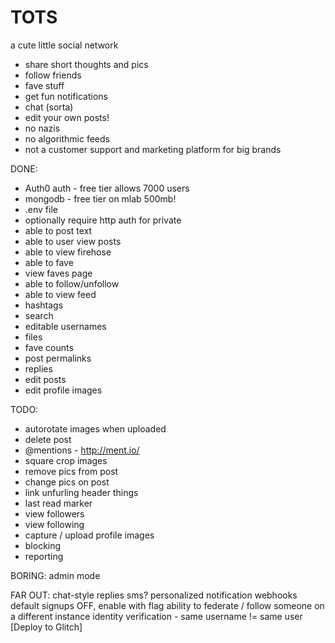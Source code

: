 # TOTS
a cute little social network

* share short thoughts and pics
* follow friends
* fave stuff
* get fun notifications
* chat (sorta)
* edit your own posts!
* no nazis
* no algorithmic feeds
* not a customer support and marketing platform for big brands



DONE:

* Auth0 auth - free tier allows 7000 users
* mongodb - free tier on mlab 500mb!
* .env file
* optionally require http auth for private
* able to post text
* able to user view posts
* able to view firehose
* able to fave
* view faves page
* able to follow/unfollow
* able to view feed
* hashtags
* search
* editable usernames
* files
* fave counts
* post permalinks
* replies
* edit posts
* edit profile images

TODO:

* autorotate images when uploaded
* delete post
* @mentions - http://ment.io/
* square crop images
* remove pics from post
* change pics on post
* link unfurling header things
* last read marker
* view followers
* view following
* capture / upload profile images
* blocking
* reporting

BORING:
admin mode

FAR OUT:
chat-style replies
sms?
personalized notification webhooks
default signups OFF, enable with flag
ability to federate / follow someone on a different instance
identity verification - same username != same user
[Deploy to Glitch]
